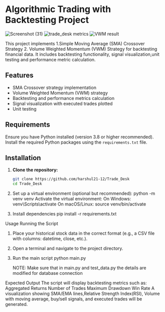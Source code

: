 # Algorithmic Trading with Backtesting Project

![Screenshot (31)](https://github.com/user-attachments/assets/801dd52f-03f7-41bd-b151-659b1aea4e59)
![trade_desk metrics](https://github.com/user-attachments/assets/d6289c30-cff5-48d3-94be-d03380a6b8be)
![VWM result](https://github.com/user-attachments/assets/57b7b06c-4c59-44af-b1c9-cf8a6351b3a1)


This project implements
1.Simple Moving Average (SMA) Crossover Strategy
2. Volume Weighted Momentum (VWM) Strategy
for backtesting financial data. It includes backtesting functionality, signal visualization,unit testing and performance metric calculation.

## Features
- SMA Crossover strategy implementation
- Volume Weighted Momentum (VWM) strategy
- Backtesting and performance metrics calculation
- Signal visualization with executed trades plotted
- Unit testing

## Requirements
Ensure you have Python installed (version 3.8 or higher recommended). Install the required Python packages using the `requirements.txt` file.

## Installation
1. **Clone the repository:**
   ```bash
   git clone https://github.com/harshul21-12/Trade_Desk
   cd Trade_Desk

2. Set up a virtual environment (optional but recommended):
      python -m venv venv
  Activate the virtual environment:
On Windows:
  venv\Scripts\activate
On macOS/Linux:
  source venv/bin/activate

3. Install dependencies
pip install -r requirements.txt

Usage
Running the Script
1. Place your historical stock data in the correct format (e.g., a CSV file with columns: datetime, close, etc.).
2. Open a terminal and navigate to the project directory.
3. Run the main script
   python main.py

   NOTE: Make sure that in main.py and test_data.py the details are modified for database connection

Expected Output
The script will display backtesting metrics such as:
   Aggregated Returns
   Number of Trades
   Maximum Drawdown
   Win Rate
   A visualization showing SMA/EMA lines,Relative Strength Index(RSI), Volume with moving average, buy/sell signals, and executed trades will be generated.








